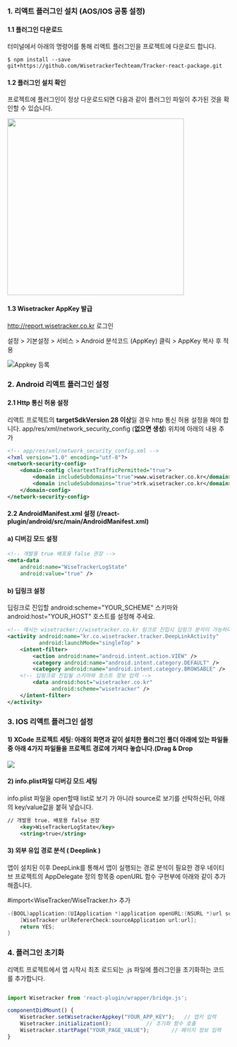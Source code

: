 ### 1. 리액트 플러그인 설치 (AOS/IOS 공통 설정)

#### 1.1 플러그인 다운로드
터미널에서 아래의 명령어를 통해 리액트 플러그인을 프로젝트에 다운로드 합니다.

```shell
$ npm install --save git+https://github.com/WisetrackerTechteam/Tracker-react-package.git
```

#### 1.2 플러그인 설치 확인

프로젝트에 플러그인이 정상 다운로드되면 다음과 같이 플러그인 파일이 추가된 것을 확인할 수 있습니다.

<img src="http://www.wisetracker.co.kr/wp-content/uploads/2019/08/react_node.png" width="400" height="400">

#### 1.3 Wisetracker AppKey 발급

http://report.wisetracker.co.kr 로그인

설정 > 기본설정 > 서비스 > Android 분석코드 (AppKey) 클릭 > AppKey 복사 후 적용

![Appkey 등록](https://dzf8vqv24eqhg.cloudfront.net/userfiles/6274/8379/ckfinder/images/016.png?dc=201702100857-66 "Appkey 등록")

### 2. Android 리액트 플러그인 설정

#### 2.1 Http 통신 허용 설정 
리액트 프로젝트의 **targetSdkVersion 28 이상**일 경우 http 통신 허용 설정을 해야 합니다.
app/res/xml/network_security_config (**없으면 생성**) 위치에 아래의 내용 추가

```xml
<!-- app/res/xml/network_security_config.xml -->
<?xml version="1.0" encoding="utf-8"?>
<network-security-config>
    <domain-config cleartextTrafficPermitted="true">
        <domain includeSubdomains="true">www.wisetracker.co.kr</domain>
        <domain includeSubdomains="true">trk.wisetracker.co.kr</domain>
    </domain-config>
</network-security-config>
```

#### 2.2 AndroidManifest.xml 설정 (/react-plugin/android/src/main/AndroidManifest.xml)

#### a) 디버깅 모드 설정

```xml
<!-- 개발용 true 배포용 false 권장 -->
<meta-data
	android:name="WiseTrackerLogState" 
	android:value="true" />
```

#### b) 딥링크 설정
딥링크로 진입할 android:scheme="YOUR_SCHEME" 스키마와 android:host="YOUR_HOST" 호스트를 설정해 주세요.

```xml
<!-- 예시는 wisetracker://wisetracker.co.kr 링크로 진입시 딥링크 분석이 가능하며, 사용될 값을 직접 수정해 주세요. -->
<activity android:name="kr.co.wisetracker.tracker.DeepLinkActivity" 
          android:launchMode="singleTop" >
    <intent-filter>
        <action android:name="android.intent.action.VIEW" />
        <category android:name="android.intent.category.DEFAULT" />
        <category android:name="android.intent.category.BROWSABLE" />
	<!-- 딥링크로 진입될 스키마와 호스트 정보 입력 -->
        <data android:host="wisetracker.co.kr"
              android:scheme="wisetracker" />
    </intent-filter>
</activity>
```

### 3. IOS 리액트 플러그인 설정
#### 1) XCode 프로젝트 세팅: 아래의 화면과 같이 설치한 플러그인 폴더 아래에 있는 파일들 중 아래 4가지 파일들을 프로젝트 경로에 가져다 놓습니다.(Drag & Drop
![](http://www.wisetracker.co.kr/wp-content/uploads/2019/09/react_folder-1.png)


#### 2) info.plist파일 디버깅 모드 세팅
info.plist 파일을 open할때 list로 보기 가 아니라 source로 보기를 선탁하신뒤, 아래의 key/value값을 붙혀 넣습니다.

```xml
// 개발용 true. 배포용 false 권장
    <key>WiseTrackerLogState</key>
    <string>true</string>
```

#### 3) 외부 유입 경로 분석 ( Deeplink )
앱이 설치된 이후 DeepLink를 통해서 앱이 실행되는 경로 분석이 필요한 경우 
네이티브 프로젝트의 AppDelegate 정의 항목중 openURL 함수 구현부에 아래와 같이 추가해줍니다.

 #import<WiseTracker/WiseTracker.h> 추가

```Objective-c
-(BOOL)application:(UIApplication *)application openURL:(NSURL *)url sourceApplication:(NSString *)sourceApplication annotation:(id)annotation{
	[WiseTracker urlRefererCheck:sourceApplication url:url];
	return YES;
}
```

### 4. 플러그인 초기화
리액트 프로젝트에서 앱 시작시 최초 로드되는 .js 파일에 플러그인을 초기화하는 코드를 추가합니다.

```javascript

import Wisetracker from 'react-plugin/wrapper/bridge.js';

componentDidMount() {
    Wisetracker.setWisetrackerAppkey("YOUR_APP_KEY");   // 앱키 입력
    Wisetracker.initialization();  			// 초기화 함수 호출
    Wisetracker.startPage("YOUR_PAGE_VALUE"); 		// 페이지 정보 입력
}

```
